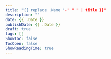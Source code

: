 ```yaml
---
title: "{{ replace .Name "-" " " | title }}"
description: ""
date: {{ .Date }}
publishDate: {{ .Date }}
draft: true
tags: []
ShowToc: false
TocOpen: false
ShowReadingTime: true
---
```


